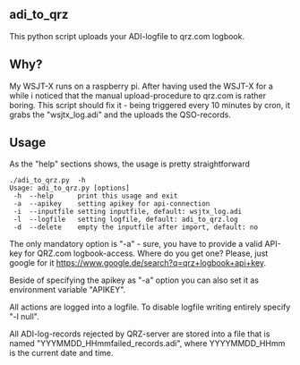 ## adi_to_qrz

This python script uploads your ADI-logfile to qrz.com logbook.

## Why?
My WSJT-X runs on a raspberry pi. After having used the WSJT-X for a while i noticed that the manual upload-procedure to qrz.com is rather boring.
This script should fix it - being triggered every 10 minutes by cron, it grabs the "wsjtx_log.adi" and the uploads the QSO-records.


## Usage

As the "help" sections shows, the usage is pretty straightforward

```
./adi_to_qrz.py  -h
Usage: adi_to_qrz.py [options]
 -h  --help      print this usage and exit
 -a  --apikey    setting apikey for api-connection
 -i  --inputfile setting inputfile, default: wsjtx_log.adi
 -l  --logfile   setting logfile, default: adi_to_qrz.log
 -d  --delete    empty the inputfile after import, default: no
```

The only mandatory option is "-a" - sure, you have to provide a valid API-key for QRZ.com logbook-access. Where do you get one?
Please, just google for it https://www.google.de/search?q=qrz+logbook+api+key.

Beside of specifying the apikey as "-a" option you can also set it as environment variable "APIKEY".

All actions are logged into a logfile.
To disable logfile writing entirely specify "-l null".

All ADI-log-records rejected by QRZ-server are stored into a file that is named "YYYMMDD_HHmmfailed_records.adi", where YYYYMMDD_HHmm is the current date and time.
